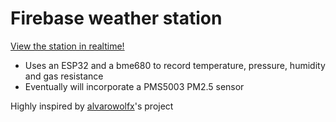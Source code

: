 # Firebase weather station

[View the station in realtime!](https://weather.sthn.io/)

- Uses an ESP32 and a bme680 to record temperature, pressure, humidity and gas resistance
- Eventually will incorporate a PMS5003 PM2.5 sensor

Highly inspired by [alvarowolfx](https://github.com/alvarowolfx/weather-station-gcp-mongoose-os)'s project
